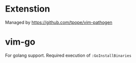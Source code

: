 Extenstion
==========

Managed by https://github.com/tpope/vim-pathogen

# vim-go
For golang support. Required execution of `:GoInstallBinaries`
